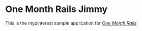 # One Month Rails Jimmy
This is the mypinterest sample application for 
[*One Month Rails*](http://onemonthrails.com)
